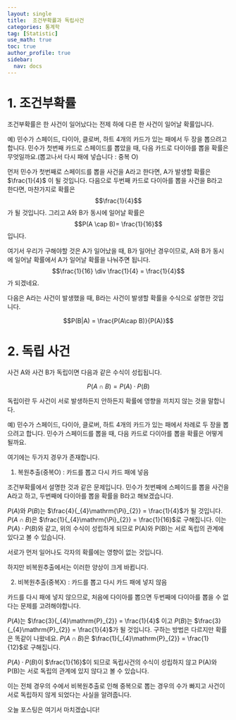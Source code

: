 ```yaml
---
layout: single
title:  조건부확률과 독립사건
categories: 통계학
tag: [Statistic]
use_math: true
toc: true
author_profile: true
sidebar:
  nav: docs
---
```

# 1. 조건부확률

조건부확률은 한 사건이 일어났다는 전제 하에 다른 한 사건이 일어날 확률입니다.

예) 민수가 스페이드, 다이아, 클로버, 하트 4개의 카드가 있는 패에서 두 장을 뽑으려고 합니다. 민수가 첫번째 카드로 스페이드를 뽑았을 때, 다음 카드로 다이아를 뽑을 확률은 무엇일까요.(뽑고나서 다시 패에 넣습니다 : 중복 O)

먼저 민수가 첫번째로 스페이드를 뽑을 사건을 A라고 한다면, A가 발생할 확률은 $\frac{1}{4}$ 이 될 것입니다. 다음으로 두번째 카드로 다이아를 뽑을 사건을 B라고 한다면, 마찬가지로 확률은 $$\frac{1}{4}$$가 될 것입니다. 그리고 A와 B가 동시에 일어날 확률은 $$P(A \cap B)= \frac{1}{16}$$ 입니다.  

여기서 우리가 구해야할 것은 A가 일어났을 때, B가 일어난 경우이므로, A와 B가 동시에 일어날 확률에서 A가 일어날 확률을 나눠주면 됩니다. $$\frac{1}{16} \div \frac{1}{4} = \frac{1}{4}$$가 되겠네요.

다음은 A라는 사건이 발생했을 때, B라는 사건이 발생할 확률을 수식으로 설명한 것입니다.

$$P(B|A) = \frac{P(A\cap B)}{P(A)}$$



# 2. 독립 사건

사건 A와 사건 B가 독립이면 다음과 같은 수식이 성립됩니다.

$$P(A \cap B) = P(A) \cdot P(B)$$

독립이란 두 사건이 서로 발생하든지 안하든지 확률에 영향을 끼치지 않는 것을 말합니다.

예) 민수가 스페이드, 다이아, 클로버, 하트 4개의 카드가 있는 패에서 차례로 두 장을 뽑으려고 합니다. 민수가 스페이드를 뽑을 때, 다음 카드로 다이아를 뽑을 확률은 어떻게 될까요.

여기에는 두가지 경우가 존재합니다.

1. 복원추출(중복O) : 카드를 뽑고 다시 카드 패에 넣음

조건부확률에서 설명한 것과 같은 문제입니다.
민수가 첫번째에 스페이드를 뽑을 사건을 A라고 하고, 두번째에 다이아를 뽑을 확률을 B라고 해보겠습니다.

$P(A)$와 $P(B)$는 $\frac{4}{_{4}\mathrm{\Pi}_{2}} = \frac{1}{4}$가 될 것입니다. $P(A \cap B)$은 $\frac{1}{_{4}\mathrm{\Pi}_{2}} = \frac{1}{16}$로 구해집니다. 이는 $P(A) \cdot P(B)$와 같고, 위의 수식이 성립하게 되므로 P(A)와 P(B)는 서로 독립의 관계에 있다고 볼 수 있습니다.

서로가 먼저 일어나도 각자의 확률에는 영향이 없는 것입니다.

하지만 비복원추출에서는 이러한 양상이 크게 바뀝니다.


2. 비복원추출(중복X) : 카드를 뽑고 다시 카드 패에 넣지 않음

카드를 다시 패에 넣지 않으므로, 처음에 다이아를 뽑으면 두번째에 다이아를 뽑을 수 없다는 문제를 고려해야합니다.

$P(A)$는 $\frac{3}{_{4}\mathrm{P}_{2}} = \frac{1}{4}$ 이고 $P(B)$는 $\frac{3}{_{4}\mathrm{P}_{2}} = \frac{1}{4}$가 될 것입니다. 구하는 방법은 다르지만 확률은 똑같이 나왔네요. $P(A \cap B)$은 $\frac{1}{_{4}\mathrm{P}_{2}} = \frac{1}{12}$로 구해집니다.

$P(A) \cdot P(B)$이 $\frac{1}{16}$이 되므로 독립사건의 수식이 성립하지 않고 P(A)와 P(B)는 서로 독립의 관계에 있지 않다고 볼 수 있습니다.

이는 전체 경우의 수에서 비복원추출로 인해 중복으로 뽑는 경우의 수가 빠지고 사건이 서로 독립하지 않게 되었다는 사실을 알려줍니다.

오늘 포스팅은 여기서 마치겠습니다!














